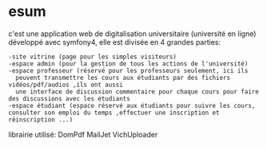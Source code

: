 # esum 
c'est une application web de digitalisation universitaire (université en ligne) développé
avec symfony4, elle est divisée en 4 grandes parties:

    -site vitrine (page pour les simples visiteurs)
    -espace admin (pour la gestion de tous les actions de l'université)
    -espace professeur (réservé pour les professeurs seulement, ici ils
      peuvent transmettre les cours aux étudiants par des fichiers vidéos/pdf/audios ,ils ont aussi
      une interface de discussion commentaire pour chaque cours pour faire des discussions avec les étudiants  
    -espace étudiant (espace réservé aux étudiants pour suivre les cours, consulter son emploi du temps ,effectuer une inscription et réinscription ...)
    

librairie utilisé: 
  DomPdf
  MailJet
  VichUploader
